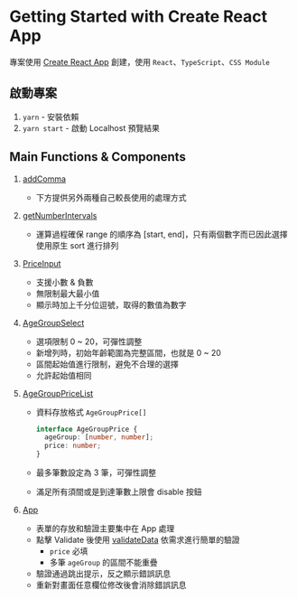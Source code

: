 # Getting Started with Create React App

專案使用 [Create React App](https://github.com/facebook/create-react-app) 創建，使用 `React`、`TypeScript`、`CSS Module`

## 啟動專案

1. `yarn` - 安裝依賴
2. `yarn start` - 啟動 Localhost 預覽結果

## Main Functions & Components

1. [addComma](https://github.com/hakudevtw/yoyo-demo/blob/6ca076117e545e1ceea89714c235b4c25045d236/src/utils/numberUtils.ts#L33)

   - 下方提供另外兩種自己較長使用的處理方式

2. [getNumberIntervals](https://github.com/hakudevtw/yoyo-demo/blob/6ca076117e545e1ceea89714c235b4c25045d236/src/utils/numberUtils.ts#L3)

   - 運算過程確保 range 的順序為 [start, end]，只有兩個數字而已因此選擇使用原生 sort 進行排列

3. [PriceInput](https://github.com/hakudevtw/yoyo-demo/blob/main/src/components/form/price-input.tsx)

   - 支援小數 & 負數
   - 無限制最大最小值
   - 顯示時加上千分位逗號，取得的數值為數字

4. [AgeGroupSelect](https://github.com/hakudevtw/yoyo-demo/blob/main/src/components/form/age-group-select.tsx)

   - 選項限制 0 ~ 20，可彈性調整
   - 新增列時，初始年齡範圍為完整區間，也就是 0 ~ 20
   - 區間起始值進行限制，避免不合理的選擇
   - 允許起始值相同

5. [AgeGroupPriceList](https://github.com/hakudevtw/yoyo-demo/blob/main/src/components/form/age-group-price-list.tsx)

   - 資料存放格式 `AgeGroupPrice[]`

     ```typescript
     interface AgeGroupPrice {
       ageGroup: [number, number];
       price: number;
     }
     ```

   - 最多筆數設定為 3 筆，可彈性調整
   - 滿足所有須間或是到達筆數上限會 disable 按鈕

6. [App](https://github.com/hakudevtw/yoyo-demo/blob/main/src/App.tsx)

   - 表單的存放和驗證主要集中在 App 處理
   - 點擊 Validate 後使用 [validateData](https://github.com/hakudevtw/yoyo-demo/blob/main/src/utils/formUtils.ts#L4) 依需求進行簡單的驗證
     - `price` 必填
     - 多筆 `ageGroup` 的區間不能重疊
   - 驗證通過跳出提示，反之顯示錯誤訊息
   - 重新對畫面任意欄位修改後會消除錯誤訊息

